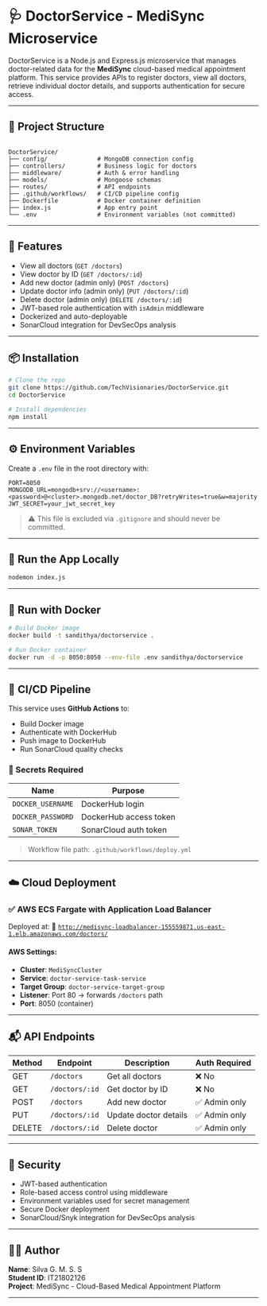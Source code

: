 # 🩺 DoctorService - MediSync Microservice

DoctorService is a Node.js and Express.js microservice that manages doctor-related data for the **MediSync** cloud-based medical appointment platform. This service provides APIs to register doctors, view all doctors, retrieve individual doctor details, and supports authentication for secure access.

---

## 📁 Project Structure

```

DoctorService/
├── config/              # MongoDB connection config
├── controllers/         # Business logic for doctors
├── middleware/          # Auth & error handling
├── models/              # Mongoose schemas
├── routes/              # API endpoints
├── .github/workflows/   # CI/CD pipeline config
├── Dockerfile           # Docker container definition
├── index.js             # App entry point
└── .env                 # Environment variables (not committed)

````

---

## 🚀 Features

- View all doctors (`GET /doctors`)  
- View doctor by ID (`GET /doctors/:id`)  
- Add new doctor (admin only) (`POST /doctors`)  
- Update doctor info (admin only) (`PUT /doctors/:id`)  
- Delete doctor (admin only) (`DELETE /doctors/:id`)  
- JWT-based role authentication with `isAdmin` middleware  
- Dockerized and auto-deployable  
- SonarCloud integration for DevSecOps analysis

---

## 📦 Installation

```bash
# Clone the repo
git clone https://github.com/TechVisionaries/DoctorService.git
cd DoctorService

# Install dependencies
npm install
````

---

## ⚙️ Environment Variables

Create a `.env` file in the root directory with:

```env
PORT=8050
MONGODB_URL=mongodb+srv://<username>:<password>@<cluster>.mongodb.net/doctor_DB?retryWrites=true&w=majority
JWT_SECRET=your_jwt_secret_key
```

> ⚠️ This file is excluded via `.gitignore` and should never be committed.

---

## 🧪 Run the App Locally

```bash
nodemon index.js
```

---

## 🐳 Run with Docker

```bash
# Build Docker image
docker build -t sandithya/doctorservice .

# Run Docker container
docker run -d -p 8050:8050 --env-file .env sandithya/doctorservice
```

---

## 🔄 CI/CD Pipeline

This service uses **GitHub Actions** to:

* Build Docker image
* Authenticate with DockerHub
* Push image to DockerHub
* Run SonarCloud quality checks

### 🔐 Secrets Required

| Name              | Purpose                |
| ----------------- | ---------------------- |
| `DOCKER_USERNAME` | DockerHub login        |
| `DOCKER_PASSWORD` | DockerHub access token |
| `SONAR_TOKEN`     | SonarCloud auth token  |

> Workflow file path: `.github/workflows/deploy.yml`

---

## ☁️ Cloud Deployment

### ✅ AWS ECS Fargate with Application Load Balancer

Deployed at:
🔗 [`http://medisync-loadbalancer-155559871.us-east-1.elb.amazonaws.com/doctors/`](http://medisync-loadbalancer-155559871.us-east-1.elb.amazonaws.com/doctors/)

#### AWS Settings:

* **Cluster**: `MediSyncCluster`
* **Service**: `doctor-service-task-service`
* **Target Group**: `doctor-service-target-group`
* **Listener**: Port 80 → forwards `/doctors` path
* **Port**: 8050 (container)

---

## 📬 API Endpoints

| Method | Endpoint       | Description           | Auth Required |
| ------ | -------------- | --------------------- | ------------- |
| GET    | `/doctors`     | Get all doctors       | ❌ No          |
| GET    | `/doctors/:id` | Get doctor by ID      | ❌ No          |
| POST   | `/doctors`     | Add new doctor        | ✅ Admin only  |
| PUT    | `/doctors/:id` | Update doctor details | ✅ Admin only  |
| DELETE | `/doctors/:id` | Delete doctor         | ✅ Admin only  |

---

## 🔐 Security

* JWT-based authentication
* Role-based access control using middleware
* Environment variables used for secret management
* Secure Docker deployment
* SonarCloud/Snyk integration for DevSecOps analysis


---

## 👨‍💻 Author

**Name**: Silva G. M. S. S  
**Student ID**: IT21802126  
**Project**: MediSync - Cloud-Based Medical Appointment Platform  

---